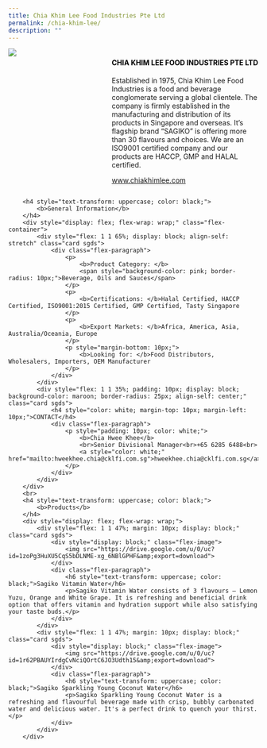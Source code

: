 ```yaml
---
title: Chia Khim Lee Food Industries Pte Ltd
permalink: /chia-khim-lee/
description: ""
---
```

<div class="flex-paragraph">
			<div style="display: flex; flex-wrap: wrap;" class="flex-container">
				<div style="flex: 1 1 40%; display: block;" class="card sgds">
					<img src="https://drive.google.com/u/0/uc?id=1FYxj5EQLNBlHAB0P2kjNtCQwouBnOtBf&amp;export=download">
				</div>
				<div style="flex: 1 1 58%; display: block; margin-left: 3px" class="card-sgds">
					<h4 style="text-transform: uppercase; color: black;"><b>Chia Khim Lee Food Industries Pte Ltd</b></h4>
					<p>Established in 1975, Chia Khim Lee Food Industries is a food and beverage conglomerate serving a global clientele. The company is firmly established in the manufacturing and distribution of its products in Singapore and overseas. It’s flagship brand “SAGIKO” is offering more than 30 flavours and choices. We are an ISO9001 certified company and our products are HACCP, GMP and HALAL certified.</p>
					<p><a target="_blank" href="https://www.chiakhimlee.com">www.chiakhimlee.com</a></p>
				</div>
			</div>
		</div>
	
	
		<h4 style="text-transform: uppercase; color: black;">
			<b>General Information</b>
		</h4>
		<div style="display: flex; flex-wrap: wrap;" class="flex-container">
			<div style="flex: 1 1 65%; display: block; align-self: stretch" class="card sgds">
				<div class="flex-paragraph">
					<p>
						<b>Product Category: </b>
						<span style="background-color: pink; border-radius: 10px;">Beverage, Oils and Sauces</span>
					</p>
					<p>
						<b>Certifications: </b>Halal Certified, HACCP Certified, ISO9001:2015 Certified, GMP Certified, Tasty Singapore
					</p>
					<p>
						<b>Export Markets: </b>Africa, America, Asia, Australia/Oceania, Europe
					</p>
					<p style="margin-bottom: 10px;">
						<b>Looking for: </b>Food Distributors, Wholesalers, Importers, OEM Manufacturer
					</p>
				</div>
			</div>
			<div style="flex: 1 1 35%; padding: 10px; display: block; background-color: maroon; border-radius: 25px; align-self: center;" class="card sgds">
				<h4 style="color: white; margin-top: 10px; margin-left: 10px;">CONTACT</h4>
				<div class="flex-paragraph">
					<p style="padding: 10px; color: white;">
						<b>Chia Hwee Khee</b>
						<br>Senior Divisional Manager<br>+65 6285 6488<br>
						<a style="color: white;" href="mailto:hweekhee.chia@cklfi.com.sg">hweekhee.chia@cklfi.com.sg</a>
					</p>
				</div>
			</div>
		</div>
		<br>
		<h4 style="text-transform: uppercase; color: black;">
			<b>Products</b>
		</h4>
		<div style="display: flex; flex-wrap: wrap;">
			<div style="flex: 1 1 47%; margin: 10px; display: block;" class="card sgds">
				<div style="display: block;" class="flex-image">
					<img src="https://drive.google.com/u/0/uc?id=1zoPg3HuXU5CqS5bDLNME-xg_6NBlGPHF&amp;export=download">
				</div>
				<div class="flex-paragraph">
					<h6 style="text-transform: uppercase; color: black;">Sagiko Vitamin Water</h6>
					<p>Sagiko Vitamin Water consists of 3 flavours – Lemon Yuzu, Orange and White Grape. It is refreshing and beneficial drink option that offers vitamin and hydration support while also satisfying your taste buds.</p>
				</div>
			</div>
			<div style="flex: 1 1 47%; margin: 10px; display: block;" class="card sgds">
				<div style="display: block;" class="flex-image">
					<img src="https://drive.google.com/u/0/uc?id=1r62PBAUYIrdgCvNciQOrtC6JO3Udth15&amp;export=download">
				</div>
				<div class="flex-paragraph">
					<h6 style="text-transform: uppercase; color: black;">Sagiko Sparkling Young Coconut Water</h6>
					<p>Sagiko Sparkling Young Coconut Water is a refreshing and flavourful beverage made with crisp, bubbly carbonated water and delicious water. It's a perfect drink to quench your thirst.</p>
				</div>
			</div>
		</div>